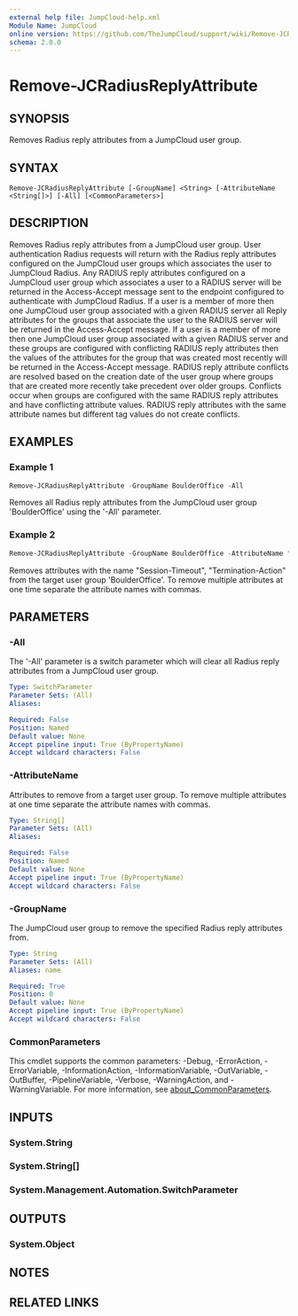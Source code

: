 ```yaml
---
external help file: JumpCloud-help.xml
Module Name: JumpCloud
online version: https://github.com/TheJumpCloud/support/wiki/Remove-JCRadiusReplyAttribute
schema: 2.0.0
---
```


# Remove-JCRadiusReplyAttribute

## SYNOPSIS
Removes Radius reply attributes from a JumpCloud user group.

## SYNTAX

```
Remove-JCRadiusReplyAttribute [-GroupName] <String> [-AttributeName <String[]>] [-All] [<CommonParameters>]
```

## DESCRIPTION
Removes Radius reply attributes from a JumpCloud user group. User authentication Radius requests will return with the Radius reply attributes configured on the JumpCloud user groups which associates the user to JumpCloud Radius.
Any RADIUS reply attributes configured on a JumpCloud user group which associates a user to a RADIUS server will be returned in the Access-Accept message sent to the endpoint configured to authenticate with JumpCloud Radius. If a user is a member of more then one JumpCloud user group associated with a given RADIUS server all Reply attributes for the groups that associate the user to the RADIUS server will be returned in the Access-Accept message.
If a user is a member of more then one JumpCloud user group associated with a given RADIUS server and these groups are configured with conflicting RADIUS reply attributes then the values of the attributes for the group that was created most recently will be returned in the Access-Accept message.
RADIUS reply attribute conflicts are resolved based on the creation date of the user group where groups that are created more recently take precedent over older groups. Conflicts occur when groups are configured with the same RADIUS reply attributes and have conflicting attribute values. RADIUS reply attributes with the same attribute names but different tag values do not create conflicts.

## EXAMPLES

### Example 1
```powershell
Remove-JCRadiusReplyAttribute -GroupName BoulderOffice -All
```

Removes all Radius reply attributes from the JumpCloud user group 'BoulderOffice' using the '-All' parameter.

### Example 2
```powershell
Remove-JCRadiusReplyAttribute -GroupName BoulderOffice -AttributeName "Session-Timeout", "Termination-Action"
```

Removes attributes with the name "Session-Timeout", "Termination-Action" from the target user group 'BoulderOffice'. To remove multiple attributes at one time separate the attribute names with commas.

## PARAMETERS

### -All
The '-All' parameter is a switch parameter which will clear all Radius reply attributes from a JumpCloud user group.

```yaml
Type: SwitchParameter
Parameter Sets: (All)
Aliases:

Required: False
Position: Named
Default value: None
Accept pipeline input: True (ByPropertyName)
Accept wildcard characters: False
```

### -AttributeName
Attributes to remove from a target user group.
To remove multiple attributes at one time separate the attribute names with commas.

```yaml
Type: String[]
Parameter Sets: (All)
Aliases:

Required: False
Position: Named
Default value: None
Accept pipeline input: True (ByPropertyName)
Accept wildcard characters: False
```

### -GroupName
The JumpCloud user group to remove the specified Radius reply attributes from.

```yaml
Type: String
Parameter Sets: (All)
Aliases: name

Required: True
Position: 0
Default value: None
Accept pipeline input: True (ByPropertyName)
Accept wildcard characters: False
```

### CommonParameters
This cmdlet supports the common parameters: -Debug, -ErrorAction, -ErrorVariable, -InformationAction, -InformationVariable, -OutVariable, -OutBuffer, -PipelineVariable, -Verbose, -WarningAction, and -WarningVariable. For more information, see [about_CommonParameters](http://go.microsoft.com/fwlink/?LinkID=113216).

## INPUTS

### System.String
### System.String[]
### System.Management.Automation.SwitchParameter
## OUTPUTS

### System.Object
## NOTES

## RELATED LINKS

